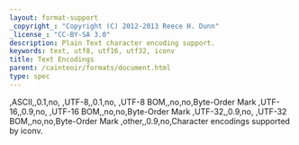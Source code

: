 ```yaml
---
layout: format-support
_copyright_: "Copyright (C) 2012-2013 Reece H. Dunn"
_license_: "CC-BY-SA 3.0"
description: Plain Text character encoding support.
keywords: text, utf8, utf16, utf32, iconv
title: Text Encodings
parent: /cainteoir/formats/document.html
type: spec
---
```


,ASCII,,0.1,no,
,UTF-8,,0.1,no,
,UTF-8 BOM,,no,no,Byte-Order Mark
,UTF-16,,0.9,no,
,UTF-16 BOM,,no,no,Byte-Order Mark
,UTF-32,,0.9,no,
,UTF-32 BOM,,no,no,Byte-Order Mark
,other,,0.9,no,Character encodings supported by iconv.
